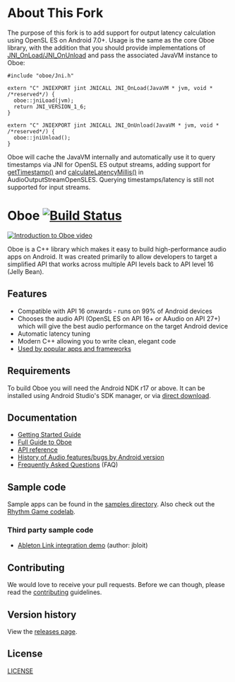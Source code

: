 # About This Fork
The purpose of this fork is to add support for output latency calculation using OpenSL ES on Android 7.0+. Usage is the same as the core Oboe library, with the addition that you should provide implementations of [JNI_OnLoad/JNI_OnUnload](https://docs.oracle.com/javase/8/docs/technotes/guides/jni/spec/invocation.html#JNJI_OnLoad) and pass the associated JavaVM instance to Oboe:

```
#include "oboe/Jni.h"

extern "C" JNIEXPORT jint JNICALL JNI_OnLoad(JavaVM * jvm, void * /*reserved*/) {
  oboe::jniLoad(jvm);
  return JNI_VERSION_1_6;
}

extern "C" JNIEXPORT jint JNICALL JNI_OnUnload(JavaVM * jvm, void * /*reserved*/) {
  oboe::jniUnload();
}
```
Oboe will cache the JavaVM internally and automatically use it to query timestamps via JNI for OpenSL ES output streams, adding support for [getTimestamp()](https://google.github.io/oboe/reference/classoboe_1_1_audio_stream.html#a1d7cf4e43fb9d7b31857a90d9eceee6d) and [calculateLatencyMillis()](https://google.github.io/oboe/reference/classoboe_1_1_audio_stream.html#ae023cb001f3261d064f423101798d6be) in AudioOutputStreamOpenSLES. Querying timestamps/latency is still not supported for input streams.

# Oboe [![Build Status](https://travis-ci.org/google/oboe.svg?branch=master)](https://travis-ci.org/google/oboe)

[![Introduction to Oboe video](docs/images/getting-started-video.jpg)](https://www.youtube.com/watch?v=csfHAbr5ilI&list=PLWz5rJ2EKKc_duWv9IPNvx9YBudNMmLSa)

Oboe is a C++ library which makes it easy to build high-performance audio apps on Android. It was created primarily to allow developers to target a simplified API that works across multiple API levels back to API level 16 (Jelly Bean).

## Features
- Compatible with API 16 onwards - runs on 99% of Android devices
- Chooses the audio API (OpenSL ES on API 16+ or AAudio on API 27+) which will give the best audio performance on the target Android device
- Automatic latency tuning
- Modern C++ allowing you to write clean, elegant code
- [Used by popular apps and frameworks](docs/AppsUsingOboe.md)

## Requirements
To build Oboe you will need the Android NDK r17 or above. It can be installed using Android Studio's SDK manager, or via [direct download](https://developer.android.com/ndk/downloads/).

## Documentation
- [Getting Started Guide](docs/GettingStarted.md)
- [Full Guide to Oboe](docs/FullGuide.md)
- [API reference](https://google.github.io/oboe/reference)
- [History of Audio features/bugs by Android version](docs/AndroidAudioHistory.md)
- [Frequently Asked Questions](docs/FAQ.md) (FAQ)

## Sample code
Sample apps can be found in the [samples directory](samples). Also check out the [Rhythm Game codelab](https://codelabs.developers.google.com/codelabs/musicalgame-using-oboe/index.html#0).

### Third party sample code
- [Ableton Link integration demo](https://github.com/jbloit/AndroidLinkAudio) (author: jbloit)

## Contributing
We would love to receive your pull requests. Before we can though, please read the [contributing](CONTRIBUTING.md) guidelines.

## Version history
View the [releases page](../../releases).

## License
[LICENSE](LICENSE)

